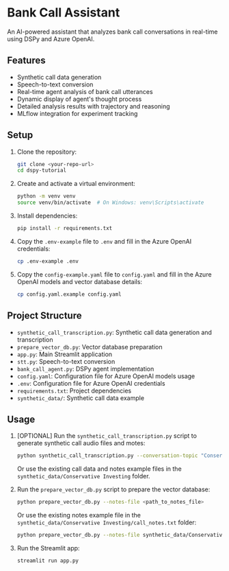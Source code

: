 # Bank Call Assistant

An AI-powered assistant that analyzes bank call conversations in real-time using DSPy and Azure OpenAI.

## Features

- Synthetic call data generation
- Speech-to-text conversion
- Real-time agent analysis of bank call utterances
- Dynamic display of agent's thought process
- Detailed analysis results with trajectory and reasoning
- MLflow integration for experiment tracking

## Setup

1. Clone the repository:
    ```bash
    git clone <your-repo-url>
    cd dspy-tutorial
    ```

2. Create and activate a virtual environment:
    ```bash
    python -m venv venv
    source venv/bin/activate  # On Windows: venv\Scripts\activate
    ```

3. Install dependencies:
    ```bash
    pip install -r requirements.txt
    ```

4. Copy the `.env-example` file to `.env` and fill in the Azure OpenAI credentials:
    ```bash
    cp .env-example .env
    ```

5. Copy the `config-example.yaml` file to `config.yaml` and fill in the Azure OpenAI models and vector database details:
    ```bash
    cp config.yaml.example config.yaml
    ```


## Project Structure

- `synthetic_call_transcription.py`: Synthetic call data generation and transcription
- `prepare_vector_db.py`: Vector database preparation
- `app.py`: Main Streamlit application
- `stt.py`: Speech-to-text conversion
- `bank_call_agent.py`: DSPy agent implementation
- `config.yaml`: Configuration file for Azure OpenAI models usage
- `.env`: Configuration file for Azure OpenAI credentials
- `requirements.txt`: Project dependencies 
- `synthetic_data/`: Synthetic call data example

## Usage

1. [OPTIONAL] Run the `synthetic_call_transcription.py` script to generate synthetic call audio files and motes:
    ```bash
    python synthetic_call_transcription.py --conversation-topic "Conservative Investing"
    ```
    Or use the existing call data and notes example files in the `synthetic_data/Conservative Investing` folder.

2. Run the `prepare_vector_db.py` script to prepare the vector database:
    ```bash
    python prepare_vector_db.py --notes-file <path_to_notes_file>
    ```
    Or use the existing notes example file in the `synthetic_data/Conservative Investing/call_notes.txt` folder:
    ```bash
    python prepare_vector_db.py --notes-file synthetic_data/Conservative Investing/call_notes.txt
    ```
    
3. Run the Streamlit app:
    ```bash
    streamlit run app.py
    ```
